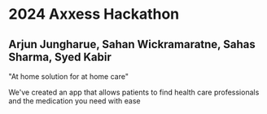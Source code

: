 # 2024 Axxess Hackathon

## Arjun Jungharue, Sahan Wickramaratne, Sahas Sharma, Syed Kabir

"At home solution for at home care"

We've created an app that allows patients to find health care professionals and the medication you need with ease
